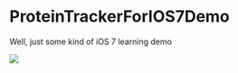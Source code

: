 ProteinTrackerForIOS7Demo
=========================

Well, just some kind of iOS 7 learning demo

![](http://blog-img-bed.qiniudn.com/protein_tracker.png)
